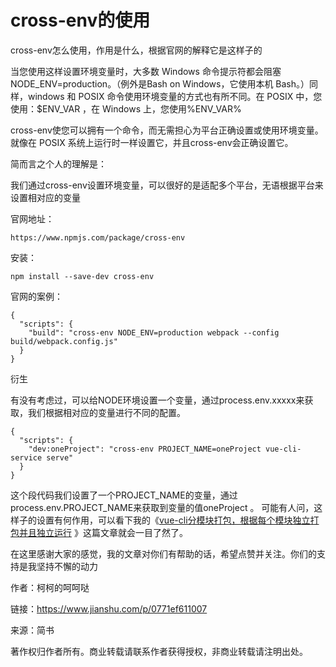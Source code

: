 # cross-env的使用 #

cross-env怎么使用，作用是什么，根据官网的解释它是这样子的

当您使用这样设置环境变量时，大多数 Windows 命令提示符都会阻塞 NODE_ENV=production。（例外是Bash on Windows，它使用本机 Bash。）同样，windows 和 POSIX 命令使用环境变量的方式也有所不同。在 POSIX 中，您使用：$ENV_VAR ，在 Windows 上，您使用%ENV_VAR%

cross-env使您可以拥有一个命令，而无需担心为平台正确设置或使用环境变量。就像在 POSIX 系统上运行时一样设置它，并且cross-env会正确设置它。

简而言之个人的理解是：

我们通过cross-env设置环境变量，可以很好的是适配多个平台，无语根据平台来设置相对应的变量

官网地址：

	https://www.npmjs.com/package/cross-env

安装：

	npm install --save-dev cross-env

官网的案例：

```
{
  "scripts": {
    "build": "cross-env NODE_ENV=production webpack --config build/webpack.config.js"
  }
}
```

衍生

有没有考虑过，可以给NODE环境设置一个变量，通过process.env.xxxxx来获取，我们根据相对应的变量进行不同的配置。

```
{
  "scripts": {
    "dev:oneProject": "cross-env PROJECT_NAME=oneProject vue-cli-service serve"
  }
}
```

这个段代码我们设置了一个PROJECT_NAME的变量，通过process.env.PROJECT_NAME来获取到变量的值oneProject 。
可能有人问，这样子的设置有何作用，可以看下我的《[vue-cli分模块打包，根据每个模块独立打包并且独立运行](https://www.jianshu.com/p/475a76542582)
》这篇文章就会一目了然了。

在这里感谢大家的感觉，我的文章对你们有帮助的话，希望点赞并关注。你们的支持是我坚持不懈的动力

作者：柯柯的呵呵哒

链接：https://www.jianshu.com/p/0771ef611007

来源：简书

著作权归作者所有。商业转载请联系作者获得授权，非商业转载请注明出处。